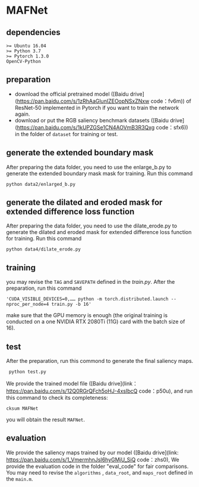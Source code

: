 # MAFNet


## dependencies 
```
>= Ubuntu 16.04 
>= Python 3.7
>= Pytorch 1.3.0
OpenCV-Python
```

## preparation 
- download the official pretrained model ([Baidu drive](https://pan.baidu.com/s/1zRhAaGlunIZEOopNSxZNxw 
code：fv6m)) of ResNet-50 implemented in Pytorch if you want to train the network again.
- download or put the RGB saliency benchmark datasets ([Baidu drive](https://pan.baidu.com/s/1kUPZGSe1CN4AOVmB3R3Qxg 
code：sfx6)) in the folder of `dataset` for training or test.

## generate the extended boundary mask
After preparing the data folder, you need to use the enlarge_b.py to generate the extended boundary mask mask for training. Run this command
```
python data2/enlarged_b.py
```
## generate the dilated and eroded mask for extended difference loss function
After preparing the data folder, you need to use the dilate_erode.py to generate the dilated and eroded mask for extended difference loss function for training. Run this command
```
python data4/dilate_erode.py
```

## training
you may revise the `TAG` and `SAVEPATH` defined in the *train.py*. After the preparation, run this command 
```
'CUDA_VISIBLE_DEVICES=0,…… python -m torch.distributed.launch --nproc_per_node=4 train.py -b 16'
```
make sure  that the GPU memory is enough (the original training is conducted on a one NVIDIA RTX 2080Ti (11G) card with the batch size of 16).

## test
After the preparation, run this commond to generate the final saliency maps.
```
 python test.py 
```

We provide the trained model file ([Baidu drive](link：https://pan.baidu.com/s/12Q0RGrQFch5oHJ-4xsIbcQ code：p50u), and run this command to check its completeness:
```
cksum MAFNet 
```
you will obtain the result `MAFNet`.

## evaluation
We provide the saliency maps trained by our model ([Baidu drive](link: https://pan.baidu.com/s/1_VmermhnJsI6hyGMjU_SiQ code：zhs0), 
We provide the evaluation code in the folder  "eval_code" for fair comparisons. You may need to revise the `algorithms` , `data_root`, and `maps_root` defined in the `main.m`. 
